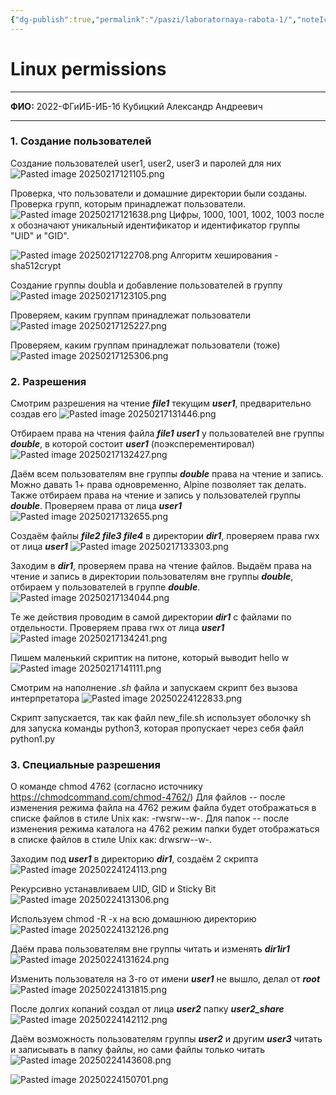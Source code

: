 ```yaml
---
{"dg-publish":true,"permalink":"/paszi/laboratornaya-rabota-1/","noteIcon":""}
---
```


# Linux permissions

---

**ФИО:** 2022-ФГиИБ-ИБ-1б Кубицкий Александр Андреевич

---
### 1. Создание пользователей

Создание пользователей user1, user2, user3 и паролей для них
![Pasted image 20250217121105.png](/img/user/Images/Pasted%20image%2020250217121105.png)

Проверка, что пользователи и домашние директории были созданы. Проверка групп, которым принадлежат пользователи.
![Pasted image 20250217121638.png](/img/user/Images/Pasted%20image%2020250217121638.png)
 Цифры, 1000, 1001, 1002, 1003 после x обозначают уникальный идентификатор и идентификатор группы "UID" и "GID".

![Pasted image 20250217122708.png](/img/user/Images/Pasted%20image%2020250217122708.png)
Алгоритм хеширования - sha512crypt

Создание группы doubla и добавление пользователей в группу
![Pasted image 20250217123105.png](/img/user/Images/Pasted%20image%2020250217123105.png)

Проверяем, каким группам принадлежат пользователи
![Pasted image 20250217125227.png](/img/user/Images/Pasted%20image%2020250217125227.png)

Проверяем, каким группам принадлежат пользователи (тоже)
![Pasted image 20250217125306.png](/img/user/Images/Pasted%20image%2020250217125306.png)

### 2. Разрешения
Смотрим разрешения на чтение ***file1*** текущим ***user1***, предварительно создав его
![Pasted image 20250217131446.png](/img/user/Images/Pasted%20image%2020250217131446.png)

Отбираем права на чтения файла ***file1*** ***user1*** у пользователей вне группы ***double***, в которой состоит ***user1*** (поэксперементировал)
![Pasted image 20250217132427.png](/img/user/Images/Pasted%20image%2020250217132427.png)

Даём всем пользователям вне группы ***double*** права на чтение и запись. Можно давать 1+ права одновременно, Alpine позволяет так делать. Также отбираем права на чтение и запись у пользователей группы ***double***. Проверяем права от лица ***user1***
![Pasted image 20250217132655.png](/img/user/Images/Pasted%20image%2020250217132655.png)

Создаём файлы ***file2 file3 file4*** в директории ***dir1***, проверяем права rwx от лица ***user1***
![Pasted image 20250217133303.png](/img/user/Images/Pasted%20image%2020250217133303.png)

Заходим в ***dir1***, проверяем права на чтение файлов. Выдаём права на чтение и запись в директории пользователям вне группы ***double***, отбираем у пользователей в группе ***double***.
![Pasted image 20250217134044.png](/img/user/Images/Pasted%20image%2020250217134044.png)

Те же действия проводим в самой директории ***dir1*** с файлами по отдельности. Проверяем права rwx от лица ***user1***
![Pasted image 20250217134241.png](/img/user/Images/Pasted%20image%2020250217134241.png)

Пишем маленький скриптик на питоне, который выводит hello w
![Pasted image 20250217141111.png](/img/user/Images/Pasted%20image%2020250217141111.png)

Смотрим на наполнение *.sh* файла и запускаем скрипт без вызова интерпретатора
![Pasted image 20250224122833.png](/img/user/Pasted%20image%2020250224122833.png)

Скрипт запускается, так как файл new_file.sh использует оболочку sh для запуска команды python3, которая пропускает через себя файл python1.py
### 3. Специальные разрешения
О команде chmod 4762 (согласно источнику https://chmodcommand.com/chmod-4762/)
Для файлов -- после изменения режима файла на 4762 режим файла будет отображаться в списке файлов в стиле Unix как: -rwsrw--w-.
Для папок -- после изменения режима каталога на 4762 режим папки будет отображаться в списке файлов в стиле Unix как: drwsrw--w-.

Заходим под ***user1*** в директорию ***dir1***, создаём 2 скрипта
![Pasted image 20250224124113.png](/img/user/Pasted%20image%2020250224124113.png)

Рекурсивно устанавливаем UID, GID и Sticky Bit
![Pasted image 20250224131306.png](/img/user/Pasted%20image%2020250224131306.png)

Используем chmod -R -x на всю домашнюю директорию
![Pasted image 20250224132126.png](/img/user/Pasted%20image%2020250224132126.png)


Даём права пользователям вне группы читать и изменять ***dir1ir1***
![Pasted image 20250224131624.png](/img/user/Pasted%20image%2020250224131624.png)

Изменить пользователя на 3-го от имени ***user1*** не вышло, делал от ***root***
![Pasted image 20250224131815.png](/img/user/Pasted%20image%2020250224131815.png)

После долгих копаний создал от лица ***user2*** папку ***user2_share***
![Pasted image 20250224142112.png](/img/user/Pasted%20image%2020250224142112.png)

Даём возможность пользователям группы ***user2*** и другим ***user3*** читать и записывать в папку файлы, но сами файлы только читать
![Pasted image 20250224143608.png](/img/user/Pasted%20image%2020250224143608.png)

![Pasted image 20250224150701.png](/img/user/Pasted%20image%2020250224150701.png)